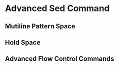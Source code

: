 # Advanced Sed Command

## Mutiline Pattern Space


## Hold Space


## Advanced Flow Control Commands

